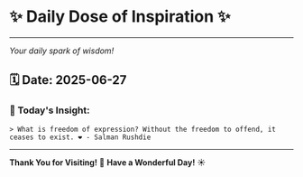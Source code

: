 # ✨ Daily Dose of Inspiration ✨

--- 

_Your daily spark of wisdom!_

## 🗓️ Date: **2025-06-27**

### 💬 Today's Insight:
```
> What is freedom of expression? Without the freedom to offend, it ceases to exist. ❤️ - Salman Rushdie
```

--- 

**Thank You for Visiting!** 🙏
**Have a Wonderful Day!** ☀️

